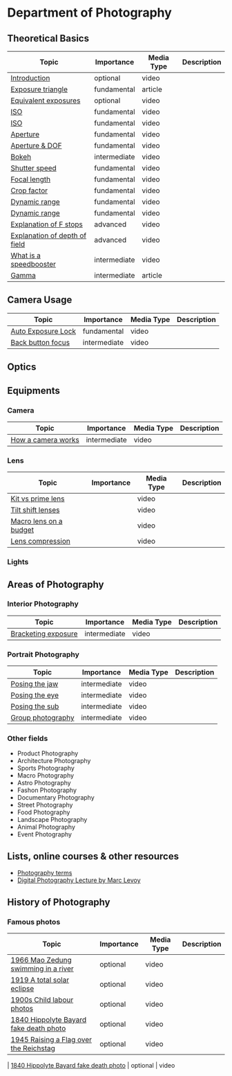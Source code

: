 # Department of Photography

## Theoretical Basics
| Topic | Importance | Media Type | Description |
| ------------- | ------------- | ------------- | ------------- |
| [Introduction](https://www.youtube.com/watch?v=My1Z2_e4EPI) | optional | video
| [Exposure triangle](https://photographylife.com/what-is-exposure-triangle) | fundamental | article
| [Equivalent exposures](https://www.youtube.com/watch?v=KIQ05ZMcWxU) | optional | video
| [ISO](https://www.youtube.com/watch?v=q8cj9Lj9w-g) | fundamental | video
| [ISO](https://www.youtube.com/watch?v=WEApLA-YNko) | fundamental | video
| [Aperture](https://www.youtube.com/watch?v=YojL7UQTVhc) | fundamental | video
| [Aperture & DOF](https://www.youtube.com/watch?v=EdxKl5np9KE) | fundamental | video
| [Bokeh](https://www.youtube.com/watch?v=MnnkKI2sTZ8) | intermediate | video
| [Shutter speed](https://www.youtube.com/watch?v=7R9ZTxoTOSk) | fundamental | video
| [Focal length](https://www.youtube.com/watch?v=4CoEsqePADw) | fundamental | video
| [Crop factor](https://www.youtube.com/watch?v=hi_CkZ0sGAw) | fundamental | video
| [Dynamic range](https://www.youtube.com/watch?v=yxj01pealg0) | fundamental | video
| [Dynamic range](https://www.youtube.com/watch?v=MfvwqcmM6FQ) | fundamental | video
| [Explanation of F stops](https://www.youtube.com/watch?v=KmNIouLByJQ) | advanced | video
| [Explanation of depth of field](https://www.youtube.com/watch?v=34jkJoN8qOI) | advanced | video
| [What is a speedbooster](https://www.youtube.com/watch?v=louG2350wmo) | intermediate | video
| [Gamma](https://color.viewsonic.com/explore/content/Accurate-Gamma_4.html) | intermediate | article

## Camera Usage
| Topic | Importance | Media Type | Description |
| ------------- | ------------- | ------------- | ------------- |
| [Auto Exposure Lock](https://www.youtube.com/watch?v=ZLNrRS9LRd4) | fundamental | video
| [Back button focus](https://www.youtube.com/watch?v=8PN9R0D3pF0) | intermediate | video

## Optics

## Equipments

### Camera
| Topic | Importance | Media Type | Description |
| ------------- | ------------- | ------------- | ------------- |
| [How a camera works](https://www.youtube.com/watch?v=B7Dopv6kzJA) | intermediate | video

### Lens
| Topic | Importance | Media Type | Description |
| ------------- | ------------- | ------------- | ------------- |
| [Kit vs prime lens](https://www.youtube.com/watch?v=6Lz040hOBMA) |  | video
| [Tilt shift lenses](https://www.youtube.com/watch?v=oBWO_2_leuY) |  | video
| [Macro lens on a budget](https://www.youtube.com/watch?v=ZclfzXLIAOE) |  | video
| [Lens compression](https://www.youtube.com/watch?v=_TTXY1Se0eg) |  | video

### Lights

## Areas of Photography

### Interior Photography
| Topic | Importance | Media Type | Description |
| ------------- | ------------- | ------------- | ------------- |
| [Bracketing exposure](https://www.youtube.com/watch?v=Mp6jvdGwC8A) | intermediate | video

### Portrait Photography
| Topic | Importance | Media Type | Description |
| ------------- | ------------- | ------------- | ------------- |
| [Posing the jaw](https://www.youtube.com/watch?v=Qe3oJnFtA_k) | intermediate | video
| [Posing the eye](https://www.youtube.com/watch?v=ff7nltdBCHs) | intermediate | video
| [Posing the sub](https://www.youtube.com/watch?v=lXbOx36YXrU) | intermediate | video
| [Group photography](https://www.youtube.com/watch?v=BmMSX_sxmiU) | intermediate | video

### Other fields
- Product Photography
- Architecture Photography
- Sports Photography
- Macro Photography
- Astro Photography
- Fashon Photography
- Documentary Photography
- Street Photography
- Food Photography
- Landscape Photography
- Animal Photography
- Event Photography

## Lists, online courses & other resources
- [Photography terms](https://www.apotelyt.com/photo-terms/imaging-glossary)
- [Digital Photography Lecture by Marc Levoy](https://sites.google.com/site/marclevoylectures/home)

## History of Photography

### Famous photos
| Topic | Importance | Media Type | Description |
| ------------- | ------------- | ------------- | ------------- |
| [1966 Mao Zedung swimming in a river](https://www.youtube.com/watch?v=kXByOrRrO7c) | optional | video
| [1919 A total solar eclipse](https://www.youtube.com/watch?v=HLxvq_M4218) | optional | video
| [1900s Child labour photos](https://www.youtube.com/watch?v=ddiOJLuu2mo) | optional | video
| [1840 Hippolyte Bayard fake death photo](https://www.youtube.com/watch?v=SXe9WCeccOw) | optional | video
| [1945 Raising a Flag over the Reichstag](https://www.youtube.com/watch?v=4HchGsN7eM4) | optional | video

| [1840 Hippolyte Bayard fake death photo](https://www.youtube.com/watch?v=SXe9WCeccOw) | optional | video


